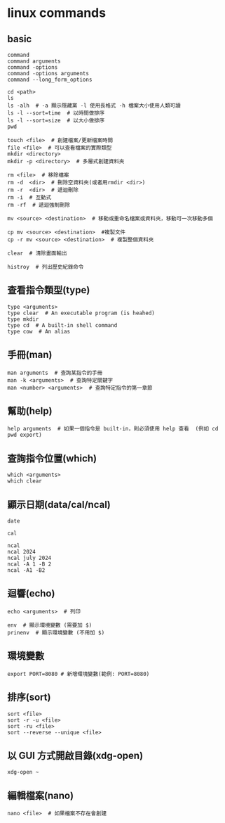# linux commands

## basic

```bash,icon=.devicon-bash-plain
command
command arguments
command -options
command -options arguments
command --long_form_options
```

```bash,icon=.devicon-bash-plain
cd <path>
ls
ls -alh  # -a 顯示隱藏黨 -l 使用長格式 -h 檔案大小使用人類可讀
ls -l --sort=time  # 以時間做排序
ls -l --sort=size  # 以大小做排序
pwd
```

```bash,icon=.devicon-bash-plain
touch <file>  # 創建檔案/更新檔案時間
file <file>  # 可以查看檔案的實際類型
mkdir <directory>
mkdir -p <directory>  # 多層式創建資料夾
```

```bash,icon=.devicon-bash-plain
rm <file>  # 移除檔案
rm -d  <dir>  # 刪除空資料夾(或者用rmdir <dir>)
rm -r  <dir>  # 遞迴刪除
rm -i  # 互動式
rm -rf  # 遞迴強制刪除

mv <source> <destination>  # 移動或重命名檔案或資料夾，移動可一次移動多個

cp mv <source> <destination>  #複製文件
cp -r mv <source> <destination>  # 複製整個資料夾
```

```bash,icon=.devicon-bash-plain
clear  # 清除畫面輸出

histroy  # 列出歷史紀錄命令
```

## 查看指令類型(type)

```bash,icon=.devicon-bash-plain
type <arguments>
type clear  # An executable program (is heahed)
type mkdir
type cd  # A built-in shell command
type cow  # An alias
```

## 手冊(man)

```bash,icon=.devicon-bash-plain
man arguments  # 查詢某指令的手冊
man -k <arguments>  # 查詢特定關鍵字
man <number> <arguments>  # 查詢特定指令的第一章節
```

## 幫助(help)

```bash,icon=.devicon-bash-plain
help arguments  # 如果一個指令是 built-in，則必須使用 help 查看  (例如 cd pwd export)
```

## 查詢指令位置(which)

```bash,icon=.devicon-bash-plain
which <arguments>
which clear
```

## 顯示日期(data/cal/ncal)

```bash,icon=.devicon-bash-plain
date

cal

ncal
ncal 2024
ncal july 2024
ncal -A 1 -B 2
ncal -A1 -B2
```

## 迴響(echo)

```bash,icon=.devicon-bash-plain
echo <arguments>  # 列印

env  # 顯示環境變數 (需要加 $)
prinenv  # 顯示環境變數 (不用加 $)
```

## 環境變數

```bash,icon=.devicon-bash-plain
export PORT=8080 # 新增環境變數(範例: PORT=8080)
```

## 排序(sort)

```bash,icon=.devicon-bash-plain
sort <file>
sort -r -u <file>
sort -ru <file>
sort --reverse --unique <file>
```

## 以 GUI 方式開啟目錄(xdg-open)

```bash,icon=.devicon-bash-plain
xdg-open ~
```

## 編輯檔案(nano)

```bash,icon=.devicon-bash-plain
nano <file>  # 如果檔案不存在會創建
```
